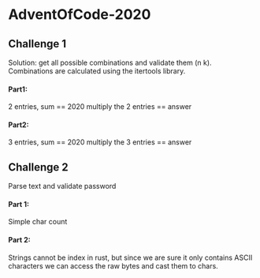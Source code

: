 # AdventOfCode-2020

## Challenge 1

Solution: get all possible combinations and validate them (n k). Combinations are calculated using the itertools library.

#### Part1:

2 entries, sum == 2020
multiply the 2 entries == answer

#### Part2:

3 entries, sum == 2020
multiply the 3 entries == answer

## Challenge 2

Parse text and validate password

#### Part 1:
Simple char count

#### Part 2:
Strings cannot be index in rust, but since we are sure it only contains ASCII characters we can access the raw bytes and cast them to chars.